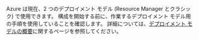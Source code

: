 Azure は現在、2 つのデプロイメント モデル (Resource Manager とクラシック) で使用できます。 構成を開始する前に、作業するデプロイメント モデル用の手順を使用していることを確認します。 詳細については、[デプロイメント モデルの概要](../articles/resource-manager-deployment-model.md)に関するページを参照してください。